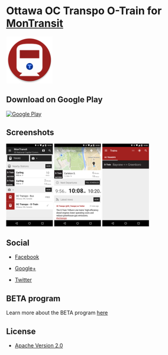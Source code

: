 # Ottawa OC Transpo O-Train for [MonTransit](https://github.com/mtransitapps/mtransit-for-android)

<img width="25%" height="25%" src="https://raw.githubusercontent.com/mtransitapps/ca-ottawa-oc-transpo-train-android/master/pub/hi-res-app-icon.png"/>

## Download on Google Play

[![Google Play](https://developer.android.com/images/brand/en_app_rgb_wo_60.png)](https://play.google.com/store/apps/details?id=org.mtransit.android.ca_ottawa_oc_transpo_train)

## Screenshots

<img width="25%" height="25%" src="https://raw.githubusercontent.com/mtransitapps/ca-ottawa-oc-transpo-train-android/master/pub/screenshot-phone-1.png"/>
<img width="25%" height="25%" src="https://raw.githubusercontent.com/mtransitapps/ca-ottawa-oc-transpo-train-android/master/pub/screenshot-phone-2.png"/>
<img width="25%" height="25%" src="https://raw.githubusercontent.com/mtransitapps/ca-ottawa-oc-transpo-train-android/master/pub/screenshot-phone-3.png"/>

## Social

* [Facebook](https://www.facebook.com/MonTransit)

* [Google+](http://gplus.to/MonTransit/)

* [Twitter](https://twitter.com/montransit)

## BETA program

Learn more about the BETA program [here](https://github.com/mtransitapps/mtransit-for-android/wiki/BETA)

## License

* [Apache Version 2.0](http://www.apache.org/licenses/LICENSE-2.0.html)
